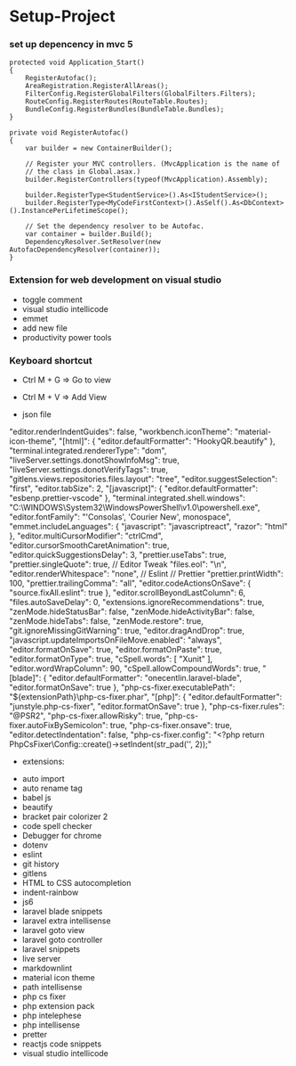 # Setup-Project

### set up depencency in mvc 5
```
protected void Application_Start()
{
    RegisterAutofac();
    AreaRegistration.RegisterAllAreas();
    FilterConfig.RegisterGlobalFilters(GlobalFilters.Filters);
    RouteConfig.RegisterRoutes(RouteTable.Routes);
    BundleConfig.RegisterBundles(BundleTable.Bundles);
}

private void RegisterAutofac()
{
    var builder = new ContainerBuilder();

    // Register your MVC controllers. (MvcApplication is the name of
    // the class in Global.asax.)
    builder.RegisterControllers(typeof(MvcApplication).Assembly);

    builder.RegisterType<StudentService>().As<IStudentService>();
    builder.RegisterType<MyCodeFirstContext>().AsSelf().As<DbContext>().InstancePerLifetimeScope();

    // Set the dependency resolver to be Autofac.
    var container = builder.Build();
    DependencyResolver.SetResolver(new AutofacDependencyResolver(container));
}
```

### Extension for web development on visual studio

- toggle comment
- visual studio intellicode
- emmet
- add new file
- productivity power tools

### Keyboard shortcut

- Ctrl M + G => Go to view
- Ctrl M + V => Add View

- json file

"editor.renderIndentGuides": false,
"workbench.iconTheme": "material-icon-theme",
"[html]": {
  "editor.defaultFormatter": "HookyQR.beautify"
},
"terminal.integrated.rendererType": "dom",
"liveServer.settings.donotShowInfoMsg": true,
"liveServer.settings.donotVerifyTags": true,
"gitlens.views.repositories.files.layout": "tree",
"editor.suggestSelection": "first",
"editor.tabSize": 2,
"[javascript]": {
  "editor.defaultFormatter": "esbenp.prettier-vscode"
},
"terminal.integrated.shell.windows": "C:\\WINDOWS\\System32\\WindowsPowerShell\\v1.0\\powershell.exe",
"editor.fontFamily": "'Consolas', 'Courier New', monospace",
"emmet.includeLanguages": {
  "javascript": "javascriptreact",
  "razor": "html"
},
"editor.multiCursorModifier": "ctrlCmd",
"editor.cursorSmoothCaretAnimation": true,
"editor.quickSuggestionsDelay": 3,
"prettier.useTabs": true,
"prettier.singleQuote": true,
// Editor Tweak
"files.eol": "\n",
"editor.renderWhitespace": "none",
// Eslint
// Prettier
"prettier.printWidth": 100,
"prettier.trailingComma": "all",
"editor.codeActionsOnSave": {
  "source.fixAll.eslint": true
},
"editor.scrollBeyondLastColumn": 6,
"files.autoSaveDelay": 0,
"extensions.ignoreRecommendations": true,
"zenMode.hideStatusBar": false,
"zenMode.hideActivityBar": false,
"zenMode.hideTabs": false,
"zenMode.restore": true,
"git.ignoreMissingGitWarning": true,
"editor.dragAndDrop": true,
"javascript.updateImportsOnFileMove.enabled": "always",
"editor.formatOnSave": true,
"editor.formatOnPaste": true,
"editor.formatOnType": true,
"cSpell.words": [
  "Xunit"
],
"editor.wordWrapColumn": 90,
"cSpell.allowCompoundWords": true,
"[blade]": {
  "editor.defaultFormatter": "onecentlin.laravel-blade",
  "editor.formatOnSave": true
},
"php-cs-fixer.executablePath": "${extensionPath}\\php-cs-fixer.phar",
"[php]": {
  "editor.defaultFormatter": "junstyle.php-cs-fixer",
  "editor.formatOnSave": true
},
"php-cs-fixer.rules": "@PSR2",
"php-cs-fixer.allowRisky": true,
"php-cs-fixer.autoFixBySemicolon": true,
"php-cs-fixer.onsave": true,
"editor.detectIndentation": false,
"php-cs-fixer.config": "<?php return PhpCsFixer\\Config::create()->setIndent(str_pad('', 2));"

- extensions: 
+ auto import
+ auto rename tag
+ babel js
+ beautify
+ bracket pair colorizer 2
+ code spell checker
+ Debugger for chrome
+ dotenv
+ eslint
+ git history
+ gitlens
+ HTML to CSS autocompletion
+ indent-rainbow
+ js6
+ laravel blade snippets
+ laravel extra intellisense
+ laravel goto view
+ laravel goto controller
+ laravel snippets
+ live server
+ markdownlint
+ material icon theme
+ path intellisense
+ php cs fixer
+ php extension pack
+ php intelephese
+ php intellisense
+ pretter
+ reactjs code snippets
+ visual studio intellicode
